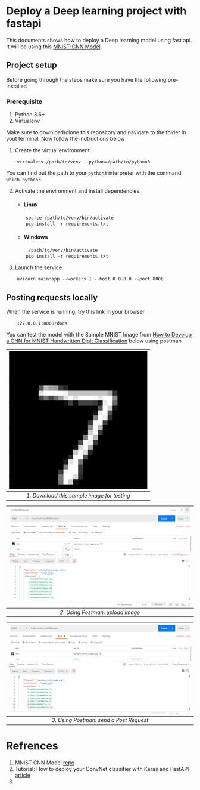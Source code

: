 # Deploy a Deep learning project with fastapi
This documents shows how to deploy a Deep learning model using fast api. It will be using this [MNIST-CNN Model](https://github.com/Semicolon-Tech/cnn_intro_with_mnist).

## Project setup
Before going through the steps make sure you have the following pre-installed

### Prerequisite
1. Python 3.6+
2. Virtualenv


Make sure to download/clone this repository and navigate to the folder in yout terminal. Now follow the indtructions below

1. Create the virtual environment.
```
    virtualenv /path/to/venv --python=/path/to/python3
```
You can find out the path to your `python3` interpreter with the command `which python3`.

2. Activate the environment and install dependencies.
    - #### Linux
    ```
        source /path/to/venv/bin/activate
        pip install -r requirements.txt
    ```

    - #### Windows
    ```
        ./path/to/venv/bin/activate
        pip install -r requirements.txt
    ```

3. Launch the service
```
    uvicorn main:app --workers 1 --host 0.0.0.0 --port 8008
```

## Posting requests locally
When the service is running, try this link in your browser
```
    127.0.0.1:8008/docs
```

You can test the model with the Sample MNIST Image from [How to Develop a CNN for MNIST Handwritten Digit Classification](https://machinelearningmastery.com/how-to-develop-a-convolutional-neural-network-from-scratch-for-mnist-handwritten-digit-classification/) below using postman 

| ![Download this sample image for testing](images/sample_mnist_image.png?raw=true) | 
|:--:| 
| *1. Download this sample image for testing* |

| ![Using Postman: upload image](images/postman_example_pre.PNG?raw=true) | 
|:--:| 
| *2. Using Postman: upload image* |

| ![Using Postman: send a Post Request](images/postman_example.PNG?raw=true) | 
|:--:| 
| *3. Using Postman: send a Post Request* |

# Refrences
1. MNIST CNN Model [repo](https://github.com/Semicolon-Tech/cnn_intro_with_mnist)
2. Tutorial: How to deploy your ConvNet classifier with Keras and FastAPI [article](https://www.machinecurve.com/index.php/2020/03/19/tutorial-how-to-deploy-your-convnet-classifier-with-keras-and-fastapi/#full-model-code)
3. 